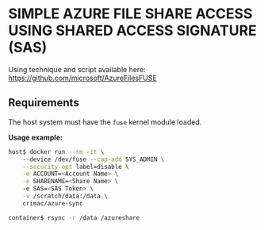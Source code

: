 # SIMPLE AZURE FILE SHARE ACCESS USING SHARED ACCESS SIGNATURE (SAS)

Using technique and script available here: https://github.com/microsoft/AzureFilesFUSE

## Requirements

The host system must have the `fuse` kernel module loaded.

**Usage example:**

```bash
host$ docker run --rm -it \ 
    --device /dev/fuse --cap-add SYS_ADMIN \
    --security-opt label=disable \
    -e ACCOUNT=<Account Name> \
    -e SHARENAME=<Share Name> \ 
    -e SAS=<SAS Token> \
    -v /scratch/data:/data \
    crimac/azure-sync

container$ rsync -r /data /azureshare

```
